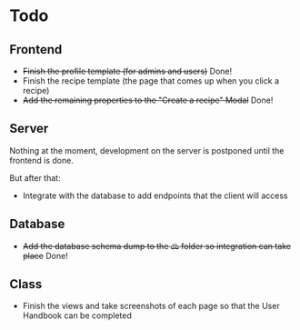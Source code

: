 # Todo

## Frontend
- ~~Finish the profile template (for admins and users)~~ Done!
- Finish the recipe template (the page that comes up when you click a recipe)
- ~~Add the remaining properties to the "Create a recipe" Modal~~ Done!

## Server
Nothing at the moment, development on the server is postponed until the frontend is done.

But after that:

- Integrate with the database to add endpoints that the client will access

## Database

- ~~Add the database schema dump to the `db` folder so integration can take place~~ Done!

## Class

- Finish the views and take screenshots of each page so that the User Handbook can be completed

